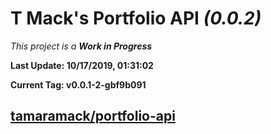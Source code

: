 # T Mack's Portfolio API *(0.0.2)*
*This project is a **Work in Progress***

**Last Update: 10/17/2019, 01:31:02**

**Current Tag: v0.0.1-2-gbf9b091**

## [tamaramack/portfolio-api](https://github.com/tamaramack/portfolio-api)
